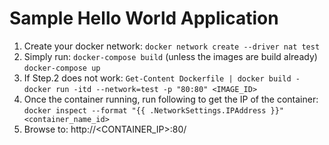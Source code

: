 # Sample Hello World Application

1. Create your docker network:
   `docker network create --driver nat test`
2. Simply run:
   `docker-compose build` (unless the images are build already)
   `docker-compose up`
3. If Step.2 does not work:
   `Get-Content Dockerfile | docker build -`
   `docker run -itd --network=test -p "80:80" <IMAGE_ID>`
4. Once the container running, run following to get the IP of the container:
   `docker inspect --format "{{ .NetworkSettings.IPAddress }}" <container_name_id>`
5. Browse to:
   http://<CONTAINER_IP>:80/
